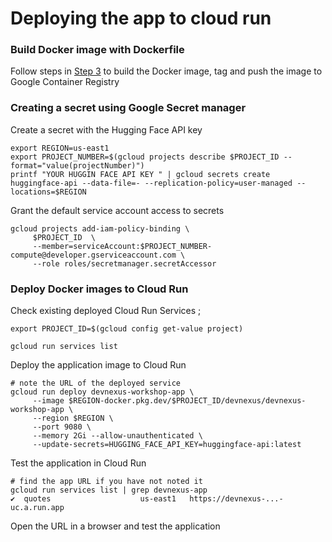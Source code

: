 # Deploying the app to cloud run

### Build Docker image with Dockerfile
Follow steps in [Step 3](Step3.md) to build the Docker image, tag and push the image to Google Container Registry

### Creating a secret using Google Secret manager

Create a secret with the Hugging Face API key
```shell
export REGION=us-east1
export PROJECT_NUMBER=$(gcloud projects describe $PROJECT_ID --format="value(projectNumber)")
printf "YOUR HUGGIN FACE API KEY " | gcloud secrets create huggingface-api --data-file=- --replication-policy=user-managed --locations=$REGION
```

Grant the default service account access to secrets
```
gcloud projects add-iam-policy-binding \
     $PROJECT_ID  \
     --member=serviceAccount:$PROJECT_NUMBER-compute@developer.gserviceaccount.com \
     --role roles/secretmanager.secretAccessor
```

### Deploy Docker images to Cloud Run

Check existing deployed Cloud Run Services
;
```shell
export PROJECT_ID=$(gcloud config get-value project)

gcloud run services list
```
Deploy the application image to Cloud Run

```
# note the URL of the deployed service
gcloud run deploy devnexus-workshop-app \
     --image $REGION-docker.pkg.dev/$PROJECT_ID/devnexus/devnexus-workshop-app \
     --region $REGION \
     --port 9080 \
     --memory 2Gi --allow-unauthenticated \
     --update-secrets=HUGGING_FACE_API_KEY=huggingface-api:latest
```
Test the application in Cloud Run

```
# find the app URL if you have not noted it
gcloud run services list | grep devnexus-app
✔  quotes                    us-east1   https://devnexus-...-uc.a.run.app       
```
Open the URL in a browser and test the application
